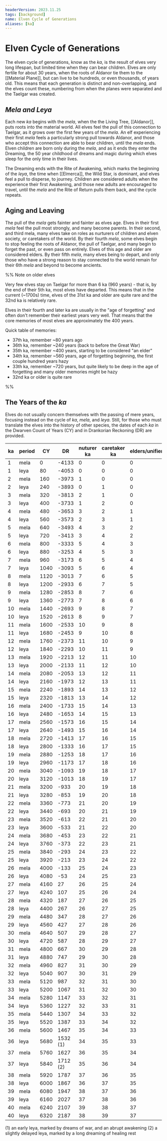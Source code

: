 ```yaml
---
headerVersion: 2023.11.25
tags: [background]
name: Elven Cycle of Generations
aliases: [ka]
---
```

# Elven Cycle of Generations

The elven cycle of generations, know as the *ka*, is the result of elves very long lifespan, but limited time when they can bear children. Elves are only fertile for about 30 years, when the roots of Aldanor tie them to the [[Material Plane]], but can live to be hundreds, or even thousands, of years old. This means that each generation is distinct and non-overlapping, and the elves count these, numbering from when the planes were separated and the Taelgar was created. 
## *Mela and Leya*

Each new *ka* begins with the *mela*, when the the Living Tree, [[Aldanor]], puts roots into the material world. All elves feel the pull of this connection to Taelgar, as it grows over the first few years of the *mela*. An elf experiencing their first *mela* feels a particularly strong pull towards Aldanor, and those who accept this connection are able to bear children, until the *mela* ends. Elven children are born only during the *mela*, and as it ends they enter the Dreaming, the 50 year childhood of dreams and magic during which elves sleep for the only time in their lives. 

The Dreaming ends with the Rite of Awakening, which marks the beginning of the *leya*, the time when [[Elmerca]], the Wild Star, is dominant, and elves feel a pull to disperse, to journey. Children are considered adults when the experience their first Awakening, and those new adults are encouraged to travel, until the *mela* and the Rite of Return pulls them back, and the cycle repeats. 
## Aging and Leaving

The pull of the *mela* gets fainter and fainter as elves age. Elves in their first *mela* feel the pull most strongly, and many become parents. In their second, and third mela, many elves take on roles as nurturers of children and elven society, or caretakers of the world. By their fourth *mela*, some elves begin to stop feeling the roots of Aldanor, the pull of Taelgar, and many begin to forget the past, or even pass on entirely. Elves of this age and older are considered elders. By their fifth *mela*, many elves being to depart, and only those who have a strong reason to stay connected to the world remain for their 6th *mela* and beyond to become ancients. 

%% Note on older elves

Very few elves stay on Taelgar for more than 6 ka (960 years) - that is, by the end of their 5th ka, most elves have departed. This means that in the current (~1700s) time, elves of the 31st ka and older are quite rare and the 32nd ka is relatively rare.

Elves in their fourth and later ka are usually in the "age of forgetting" and often don't remember their earliest years very well. That means that the core memories of most elves are approximately the 400 years. 

Quick table of memories:

* 37th ka, remember ~80 years ago
* 36th ka, remember ~240 years (back to before the Great War)
* 35th ka, remember ~400 years, starting to be considered "an elder"
* 34th ka, remember ~560 years, age of forgetting beginning, the first couple hundred years hazy
* 33th ka, remember ~720 years, but quite likely to be deep in the age of forgetting and many older memories might be hazy
* 32nd ka or older is quite rare

%%
## The Years of the *ka*

Elves do not usually concern themselves with the passing of mere years, focusing instead on the cycle of *ka*, *mela*, and *leya*. Still, for those who must translate the elves into the history of other species, the dates of each *ka* in the Dwarven Count of Years (CY) and in Drankorian Reckoning (DR) are provided. 

| ka  | period | CY   | DR       | nuturer ka | caretaker ka | elders/unifiers | ancients |
| --- | ------ | ---- | -------- | ---------- | ------------ | --------------- | -------- |
| 1   | mela   | 0    | -4133    | 0          | 0            | 0               | 0        |
| 1   | leya   | 80   | -4053    | 0          | 0            | 0               | 0        |
| 2   | mela   | 160  | -3973    | 1          | 0            | 0               | 0        |
| 2   | leya   | 240  | -3893    | 0          | 1            | 0               | 0        |
| 3   | mela   | 320  | -3813    | 2          | 1            | 0               | 0        |
| 3   | leya   | 400  | -3733    | 1          | 2            | 0               | 0        |
| 4   | mela   | 480  | -3653    | 3          | 2            | 1               | 0        |
| 4   | leya   | 560  | -3573    | 2          | 3            | 1               | 0        |
| 5   | mela   | 640  | -3493    | 4          | 3            | 2               | 0        |
| 5   | leya   | 720  | -3413    | 3          | 4            | 2               | 0        |
| 6   | mela   | 800  | -3333    | 5          | 4            | 3               | 0        |
| 6   | leya   | 880  | -3253    | 4          | 5            | 3               | 0        |
| 7   | mela   | 960  | -3173    | 6          | 5            | 4               | 1        |
| 7   | leya   | 1040 | -3093    | 5          | 6            | 4               | 1        |
| 8   | mela   | 1120 | -3013    | 7          | 6            | 5               | 2        |
| 8   | leya   | 1200 | -2933    | 6          | 7            | 5               | 2        |
| 9   | mela   | 1280 | -2853    | 8          | 7            | 6               | 3        |
| 9   | leya   | 1360 | -2773    | 7          | 8            | 6               | 3        |
| 10  | mela   | 1440 | -2693    | 9          | 8            | 7               | 4        |
| 10  | leya   | 1520 | -2613    | 8          | 9            | 7               | 4        |
| 11  | mela   | 1600 | -2533    | 10         | 9            | 8               | 5        |
| 11  | leya   | 1680 | -2453    | 9          | 10           | 8               | 5        |
| 12  | mela   | 1760 | -2373    | 11         | 10           | 9               | 6        |
| 12  | leya   | 1840 | -2293    | 10         | 11           | 9               | 6        |
| 13  | mela   | 1920 | -2213    | 12         | 11           | 10              | 7        |
| 13  | leya   | 2000 | -2133    | 11         | 12           | 10              | 7        |
| 14  | mela   | 2080 | -2053    | 13         | 12           | 11              | 8        |
| 14  | leya   | 2160 | -1973    | 12         | 13           | 11              | 8        |
| 15  | mela   | 2240 | -1893    | 14         | 13           | 12              | 9        |
| 15  | leya   | 2320 | -1813    | 13         | 14           | 12              | 9        |
| 16  | mela   | 2400 | -1733    | 15         | 14           | 13              | 10       |
| 16  | leya   | 2480 | -1653    | 14         | 15           | 13              | 10       |
| 17  | mela   | 2560 | -1573    | 16         | 15           | 14              | 11       |
| 17  | leya   | 2640 | -1493    | 15         | 16           | 14              | 11       |
| 18  | mela   | 2720 | -1413    | 17         | 16           | 15              | 12       |
| 18  | leya   | 2800 | -1333    | 16         | 17           | 15              | 12       |
| 19  | mela   | 2880 | -1253    | 18         | 17           | 16              | 13       |
| 19  | leya   | 2960 | -1173    | 17         | 18           | 16              | 13       |
| 20  | mela   | 3040 | -1093    | 19         | 18           | 17              | 14       |
| 20  | leya   | 3120 | -1013    | 18         | 19           | 17              | 14       |
| 21  | mela   | 3200 | -933     | 20         | 19           | 18              | 15       |
| 21  | leya   | 3280 | -853     | 19         | 20           | 18              | 15       |
| 22  | mela   | 3360 | -773     | 21         | 20           | 19              | 16       |
| 22  | leya   | 3440 | -693     | 20         | 21           | 19              | 16       |
| 23  | mela   | 3520 | -613     | 22         | 21           | 20              | 17       |
| 23  | leya   | 3600 | -533     | 21         | 22           | 20              | 17       |
| 24  | mela   | 3680 | -453     | 23         | 22           | 21              | 18       |
| 24  | leya   | 3760 | -373     | 22         | 23           | 21              | 18       |
| 25  | mela   | 3840 | -293     | 24         | 23           | 22              | 19       |
| 25  | leya   | 3920 | -213     | 23         | 24           | 22              | 19       |
| 26  | mela   | 4000 | -133     | 25         | 24           | 23              | 20       |
| 26  | leya   | 4080 | -53      | 24         | 25           | 23              | 20       |
| 27  | mela   | 4160 | 27       | 26         | 25           | 24              | 21       |
| 27  | leya   | 4240 | 107      | 25         | 26           | 24              | 21       |
| 28  | mela   | 4320 | 187      | 27         | 26           | 25              | 22       |
| 28  | leya   | 4400 | 267      | 26         | 27           | 25              | 22       |
| 29  | mela   | 4480 | 347      | 28         | 27           | 26              | 23       |
| 29  | leya   | 4560 | 427      | 27         | 28           | 26              | 23       |
| 30  | mela   | 4640 | 507      | 29         | 28           | 27              | 24       |
| 30  | leya   | 4720 | 587      | 28         | 29           | 27              | 24       |
| 31  | mela   | 4800 | 667      | 30         | 29           | 28              | 25       |
| 31  | leya   | 4880 | 747      | 29         | 30           | 28              | 25       |
| 32  | mela   | 4960 | 827      | 31         | 30           | 29              | 26       |
| 32  | leya   | 5040 | 907      | 30         | 31           | 29              | 26       |
| 33  | mela   | 5120 | 987      | 32         | 31           | 30              | 27       |
| 33  | leya   | 5200 | 1067     | 31         | 32           | 30              | 27       |
| 34  | mela   | 5280 | 1147     | 33         | 32           | 31              | 28       |
| 34  | leya   | 5360 | 1227     | 32         | 33           | 31              | 28       |
| 35  | mela   | 5440 | 1307     | 34         | 33           | 32              | 29       |
| 35  | leya   | 5520 | 1387     | 33         | 34           | 32              | 29       |
| 36  | mela   | 5600 | 1467     | 35         | 34           | 33              | 30       |
| 36  | leya   | 5680 | 1532 (1) | 34         | 35           | 33              | 30       |
| 37  | mela   | 5760 | 1627     | 36         | 35           | 34              | 31       |
| 37  | leya   | 5840 | 1712 (2)     | 35         | 36           | 34              | 31       |
| 38  | mela   | 5920 | 1787     | 37         | 36           | 35              | 32       |
| 38  | leya   | 6000 | 1867     | 36         | 37           | 35              | 32       |
| 39  | mela   | 6080 | 1947     | 38         | 37           | 36              | 33       |
| 39  | leya   | 6160 | 2027     | 37         | 38           | 36              | 33       |
| 40  | mela   | 6240 | 2107     | 39         | 38           | 37              | 34       |
| 40  | leya   | 6320 | 2187     | 38         | 39           | 37              | 34       |

(1) an early leya, marked by dreams of war, and an abrupt awakening
(2) a slightly delayed leya, marked by a long dreaming of healing rest